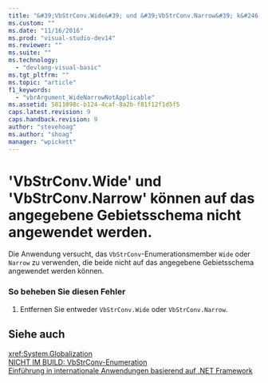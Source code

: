 ```yaml
---
title: "&#39;VbStrConv.Wide&#39; und &#39;VbStrConv.Narrow&#39; k&#246;nnen auf das angegebene Gebietsschema nicht angewendet werden. | Microsoft Docs"
ms.custom: ""
ms.date: "11/16/2016"
ms.prod: "visual-studio-dev14"
ms.reviewer: ""
ms.suite: ""
ms.technology: 
  - "devlang-visual-basic"
ms.tgt_pltfrm: ""
ms.topic: "article"
f1_keywords: 
  - "vbrArgument_WideNarrowNotApplicable"
ms.assetid: 5811098c-b124-4caf-8a2b-f81f12f1d5f5
caps.latest.revision: 9
caps.handback.revision: 9
author: "stevehoag"
ms.author: "shoag"
manager: "wpickett"
---
```

# &#39;VbStrConv.Wide&#39; und &#39;VbStrConv.Narrow&#39; k&#246;nnen auf das angegebene Gebietsschema nicht angewendet werden.
Die Anwendung versucht, das `VbStrConv`\-Enumerationsmember `Wide` oder `Narrow` zu verwenden, die beide nicht auf das angegebene Gebietsschema angewendet werden können.  
  
### So beheben Sie diesen Fehler  
  
1.  Entfernen Sie entweder `VbStrConv.Wide` oder `VbStrConv.Narrow`.  
  
## Siehe auch  
 <xref:System.Globalization>   
 [NICHT IM BUILD: VbStrConv\-Enumeration](http://msdn.microsoft.com/de-de/59f83dd9-6361-47df-a836-02ba9d4cb936)   
 [Einführung in internationale Anwendungen basierend auf .NET Framework](/visual-studio/ide/introduction-to-international-applications-based-on-the-dotnet-framework)